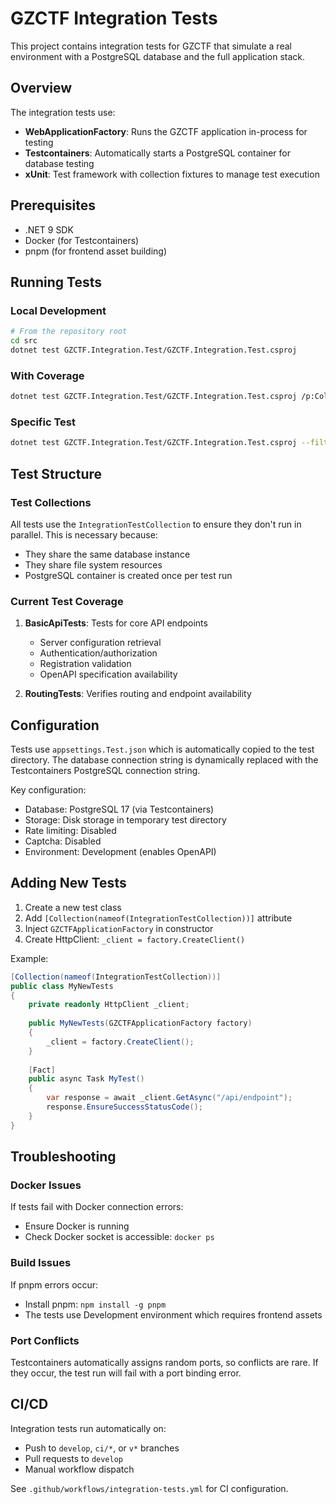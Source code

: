 # GZCTF Integration Tests

This project contains integration tests for GZCTF that simulate a real environment with a PostgreSQL database and the full application stack.

## Overview

The integration tests use:
- **WebApplicationFactory**: Runs the GZCTF application in-process for testing
- **Testcontainers**: Automatically starts a PostgreSQL container for database testing
- **xUnit**: Test framework with collection fixtures to manage test execution

## Prerequisites

- .NET 9 SDK
- Docker (for Testcontainers)
- pnpm (for frontend asset building)

## Running Tests

### Local Development

```bash
# From the repository root
cd src
dotnet test GZCTF.Integration.Test/GZCTF.Integration.Test.csproj
```

### With Coverage

```bash
dotnet test GZCTF.Integration.Test/GZCTF.Integration.Test.csproj /p:CollectCoverage=true
```

### Specific Test

```bash
dotnet test GZCTF.Integration.Test/GZCTF.Integration.Test.csproj --filter "FullyQualifiedName~BasicApiTests"
```

## Test Structure

### Test Collections

All tests use the `IntegrationTestCollection` to ensure they don't run in parallel. This is necessary because:
- They share the same database instance
- They share file system resources
- PostgreSQL container is created once per test run

### Current Test Coverage

1. **BasicApiTests**: Tests for core API endpoints
   - Server configuration retrieval
   - Authentication/authorization
   - Registration validation
   - OpenAPI specification availability

2. **RoutingTests**: Verifies routing and endpoint availability

## Configuration

Tests use `appsettings.Test.json` which is automatically copied to the test directory. The database connection string is dynamically replaced with the Testcontainers PostgreSQL connection string.

Key configuration:
- Database: PostgreSQL 17 (via Testcontainers)
- Storage: Disk storage in temporary test directory
- Rate limiting: Disabled
- Captcha: Disabled
- Environment: Development (enables OpenAPI)

## Adding New Tests

1. Create a new test class
2. Add `[Collection(nameof(IntegrationTestCollection))]` attribute
3. Inject `GZCTFApplicationFactory` in constructor
4. Create HttpClient: `_client = factory.CreateClient()`

Example:

```csharp
[Collection(nameof(IntegrationTestCollection))]
public class MyNewTests
{
    private readonly HttpClient _client;
    
    public MyNewTests(GZCTFApplicationFactory factory)
    {
        _client = factory.CreateClient();
    }
    
    [Fact]
    public async Task MyTest()
    {
        var response = await _client.GetAsync("/api/endpoint");
        response.EnsureSuccessStatusCode();
    }
}
```

## Troubleshooting

### Docker Issues

If tests fail with Docker connection errors:
- Ensure Docker is running
- Check Docker socket is accessible: `docker ps`

### Build Issues

If pnpm errors occur:
- Install pnpm: `npm install -g pnpm`
- The tests use Development environment which requires frontend assets

### Port Conflicts

Testcontainers automatically assigns random ports, so conflicts are rare. If they occur, the test run will fail with a port binding error.

## CI/CD

Integration tests run automatically on:
- Push to `develop`, `ci/*`, or `v*` branches
- Pull requests to `develop`
- Manual workflow dispatch

See `.github/workflows/integration-tests.yml` for CI configuration.
